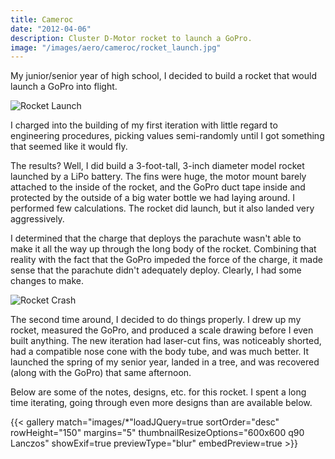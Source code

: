 ```yaml
---
title: Cameroc
date: "2012-04-06"
description: Cluster D-Motor rocket to launch a GoPro.
image: "/images/aero/cameroc/rocket_launch.jpg"
---
```


My junior/senior year of high school, I decided to build a rocket that would launch a GoPro into flight.

![Rocket Launch](/images/aero/cameroc/rocket_launch.jpg)

I charged into the building of my first iteration with little regard to engineering procedures, picking values semi-randomly until I got something that seemed like it would fly.

The results? Well, I did build a 3-foot-tall, 3-inch diameter model rocket launched by a LiPo battery. The fins were huge, the motor mount barely attached to the inside of the rocket, and the GoPro duct tape inside and protected by the outside of a big water bottle we had laying around. I performed few calculations. The rocket did launch, but it also landed very aggressively.

I determined that the charge that deploys the parachute wasn't able to make it all the way up through the long body of the rocket. Combining that reality with the fact that the GoPro impeded the force of the charge, it made sense that the parachute didn't adequately deploy. Clearly, I had some changes to make.

![Rocket Crash](/images/aero/cameroc/crashed_rocket.jpg)

The second time around, I decided to do things properly. I drew up my rocket, measured the GoPro, and produced a scale drawing before I even built anything. The new iteration had laser-cut fins, was noticeably shorted, had a compatible nose cone with the body tube, and was much better. It launched the spring of my senior year, landed in a tree, and was recovered (along with the GoPro) that same afternoon.

Below are some of the notes, designs, etc. for this rocket. I spent a long time iterating, going through even more designs than are available below.

{{< gallery match="images/*"loadJQuery=true sortOrder="desc" rowHeight="150" margins="5" thumbnailResizeOptions="600x600 q90 Lanczos" showExif=true previewType="blur" embedPreview=true >}}


